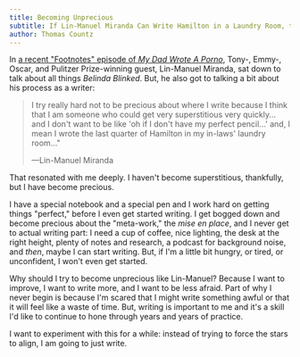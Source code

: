 ```yaml
---
title: Becoming Unprecious
subtitle: If Lin-Manuel Miranda Can Write Hamilton in a Laundry Room, then I Can Blog Without a Coffee
author: Thomas Countz
---
```


In [a recent "Footnotes" episode of _My Dad Wrote A Porno_](http://aca.st/f9905a), Tony-, Emmy-, Oscar, and Pulitzer Prize-winning guest, Lin-Manuel Miranda, sat down to talk about all things _Belinda Blinked_. But, he also got to talking a bit about his process as a writer:

> I try really hard not to be precious about where I write because I think that I am someone who could get very superstitious very quickly... and I don't want to be like 'oh if I don't have my perfect pencil...' and, I mean I wrote the last quarter of Hamilton in my in-laws' laundry room..."
>
> —Lin-Manuel Miranda

That resonated with me deeply. I haven't become superstitious, thankfully, but I have become precious.

I have a special notebook and a special pen and I work hard on getting things "perfect," before I even get started writing. I get bogged down and become precious about the "meta-work," the _mise en place_, and I never get to actual writing part: I need a cup of coffee, nice lighting, the desk at the right height, plenty of notes and research, a podcast for background noise, and _then_, maybe I can start writing. But, if I'm a little bit hungry, or tired, or unconfident, I won't even get started.

Why should I try to become unprecious like Lin-Manuel? Because I want to improve, I want to write more, and I want to be less afraid. Part of why I never begin is because I'm scared that I might write something awful or that it will feel like a waste of time. But, writing is important to me and it's a skill I'd like to continue to hone through years and years of practice.

I want to experiment with this for a while: instead of trying to force the stars to align, I am going to just write.
